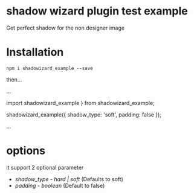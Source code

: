 # shadow wizard plugin test example

Get perfect shadow for the non designer image

# Installation

`npm i shadowizard_example --save`

then...

...

import  shadowizard_example } from shadowizard_example;

shadowizard_example({
    shadow_type: 'soft',
    padding: false
});

...

# options

it support 2 optional parameter

* *shadow_type* - _hard | soft_ (Defaults to soft)
* *padding* - _boolean_ (Default to false)


